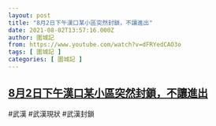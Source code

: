 ```yaml
---
layout: post
title: "8月2日下午漢口某小區突然封鎖，不讓進出"
date: 2021-08-02T13:57:16.000Z
author: 圍城記
from: https://www.youtube.com/watch?v=dFRYedCAO3o
tags: [ 圍城記 ]
categories: [ 圍城記 ]
---
```

<!--1627912636000-->
[8月2日下午漢口某小區突然封鎖，不讓進出](https://www.youtube.com/watch?v=dFRYedCAO3o)
------

<div>
#武漢 #武漢現狀 #武漢封鎖
</div>
